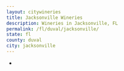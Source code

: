 ```yaml
---
layout: citywineries
title: Jacksonville Wineries
description: Wineries in Jacksonville, FL
permalink: /fl/duval/jacksonville/
state: fl
county: duval
city: jacksonville
---
```

-

